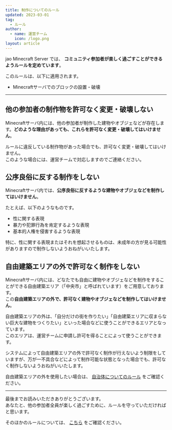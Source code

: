 ```yaml
---
title: 制作についてのルール
updated: 2023-03-01
tag:
  - ルール
author:
  - name: 運営チーム
    icon: /logo.png
layout: article
---
```


jao Minecraft Server では、 **コミュニティ参加者が楽しく過ごすことができるようルールを定めています**。

このルールは、以下に適用されます。

- Minecraftサーバでのブロックの設置・破壊

---

## 他の参加者の制作物を許可なく変更・破壊しない

Minecraftサーバ内には、他の参加者が制作した建物やオブジェなどが存在します。**どのような理由があっても、これらを許可なく変更・破壊してはいけません**。

ルールに違反している制作物があった場合でも、許可なく変更・破壊してはいけません。  
このような場合には、運営チームで対応しますのでご連絡ください。

## 公序良俗に反する制作をしない

Minecraftサーバ内では、**公序良俗に反するような建物やオブジェなどを制作してはいけません**。

たとえば、以下のようなものです。

- 性に関する表現
- 暴力や犯罪行為を肯定するような表現
- 基本的人権を侵害するような表現

特に、性に関する表現またはそれを想起させるものは、未成年の方が見る可能性がありますので制作しないようおねがいいたします。

## 自由建築エリアの外で許可なく制作をしない

Minecraftサーバ内には、どなたでも自由に建物やオブジェなどを制作をすることができる自由建築エリア（「中央市」と呼ばれています）をご用意しております。  
この**自由建築エリアの外で、許可なく建物やオブジェなどを制作してはいけません**。

自由建築エリアの外は、「自分だけの街を作りたい」「自由建築エリアに収まらない巨大な建物をつくりたい」といった場合などに使うことができるエリアとなっています。  
このエリアは、運営チームに申請し許可を得ることによって使うことができます。

システムによって自由建築エリアの外で許可なく制作が行えないよう制限をしていますが、万が一不具合などによって制作可能な状態となった場合でも、許可なく制作しないようおねがいいたします。

自由建築エリアの外を使用したい場合は、 [自治体についてのルール](/docs/rules/city) をご確認ください。

---

最後までお読みいただきありがとうございます。  
あなたと、他の参加者全員が楽しく過ごすために、ルールを守っていただければと思います。

そのほかのルールについては、 [こちら](/docs/rules) をご確認ください。
